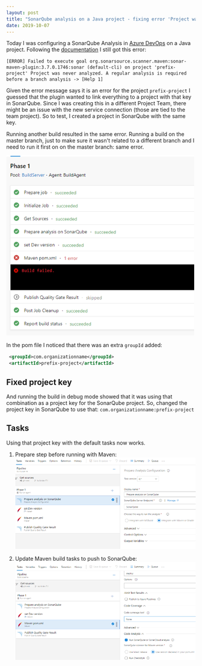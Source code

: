 ```yaml
---
layout: post
title: "SonarQube analysis on a Java project - fixing error 'Project was never analyzed'"
date: 2019-10-07
---
```


Today I was configuring a SonarQube Analysis in [Azure DevOps](https://dev.azure.com) on a Java project. Following the [documentation](https://sonarcloud.io/documentation/analysis/scan/sonarscanner-for-azure-devops/) I still got this error:
```
[ERROR] Failed to execute goal org.sonarsource.scanner.maven:sonar-maven-plugin:3.7.0.1746:sonar (default-cli) on project 'prefix-project' Project was never analyzed. A regular analysis is required before a branch analysis -> [Help 1]
```

Given the error message says it is an error for the project `prefix-project` I guessed that the plugin wanted to link everything to a project with that key in SonarQube. Since I was creating this in a different Project Team, there might be an issue with the new service connection (those are tied to the team project). So to test, I created a project in SonarQube with the same key.

Running another build resulted in the same error.
Running a build on the master branch, just to make sure it wasn't related to a different branch and I need to run it first on on the master branch: same error.

![Build Error](/images/2019/20191007/20191007_BuildError.png)

In the pom file I noticed that there was an extra `groupId` added:
``` xml
 <groupId>com.organizationname</groupId>
 <artifactId>prefix-project</artifactId>
```

## Fixed project key
And running the build in debug mode showed that it was using that combination as a project key for the SonarQube project. So, changed the project key in SonarQube to use that:
`com.organizationname:prefix-project`


## Tasks
Using that project key with the default tasks now works.

1. Prepare step before running with Maven:
![Prepare before maven](/images/2019/20191007/20191007_BuildDefPrepare.png)

2. Update Maven build tasks to push to SonarQube:
![Prepare before maven](/images/2019/20191007/20191007_BuildDefMaven.png)
